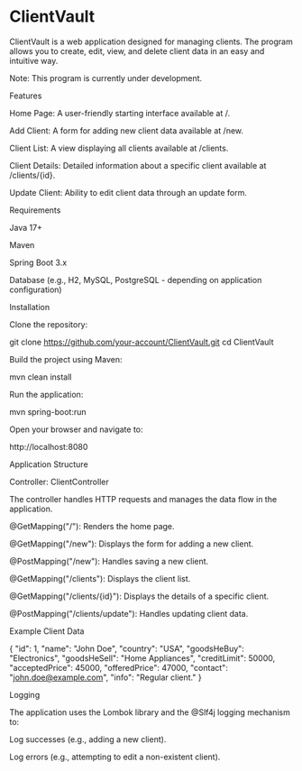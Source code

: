 # ClientVault

ClientVault is a web application designed for managing clients. The program allows you to create, edit, view, and delete client data in an easy and intuitive way.

Note: This program is currently under development.

Features

Home Page: A user-friendly starting interface available at /.

Add Client: A form for adding new client data available at /new.

Client List: A view displaying all clients available at /clients.

Client Details: Detailed information about a specific client available at /clients/{id}.

Update Client: Ability to edit client data through an update form.

Requirements

Java 17+

Maven

Spring Boot 3.x

Database (e.g., H2, MySQL, PostgreSQL - depending on application configuration)

Installation

Clone the repository:

git clone https://github.com/your-account/ClientVault.git
cd ClientVault

Build the project using Maven:

mvn clean install

Run the application:

mvn spring-boot:run

Open your browser and navigate to:

http://localhost:8080

Application Structure

Controller: ClientController

The controller handles HTTP requests and manages the data flow in the application.

@GetMapping("/"): Renders the home page.

@GetMapping("/new"): Displays the form for adding a new client.

@PostMapping("/new"): Handles saving a new client.

@GetMapping("/clients"): Displays the client list.

@GetMapping("/clients/{id}"): Displays the details of a specific client.

@PostMapping("/clients/update"): Handles updating client data.

Example Client Data

{
  "id": 1,
  "name": "John Doe",
  "country": "USA",
  "goodsHeBuy": "Electronics",
  "goodsHeSell": "Home Appliances",
  "creditLimit": 50000,
  "acceptedPrice": 45000,
  "offeredPrice": 47000,
  "contact": "john.doe@example.com",
  "info": "Regular client."
}

Logging

The application uses the Lombok library and the @Slf4j logging mechanism to:

Log successes (e.g., adding a new client).

Log errors (e.g., attempting to edit a non-existent client).


